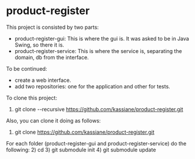 # product-register
This project is consisted by two parts:
- product-register-gui: This is where the gui is. It was asked to be in Java Swing, so there it is.
- product-register-service: This is where the service is, separating the domain, db from the interface.

To be continued: 
* create a web interface.
* add two repositories: one for the application and other for tests.

To clone this project:
1) git clone --recursive https://github.com/kassiane/product-register.git

Also, you can clone it doing as follows:
1) git clone https://github.com/kassiane/product-register.git

For each folder (product-register-gui and product-register-service) do the following:
2) cd <folder>
3) git submodule init
4) git submodule update
